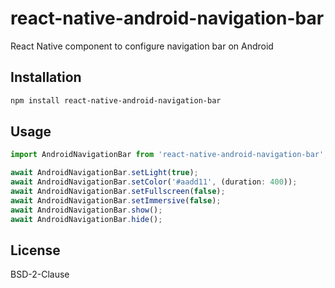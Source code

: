 # react-native-android-navigation-bar

React Native component to configure navigation bar on Android

## Installation

```sh
npm install react-native-android-navigation-bar
```

## Usage

```js
import AndroidNavigationBar from 'react-native-android-navigation-bar';

await AndroidNavigationBar.setLight(true);
await AndroidNavigationBar.setColor('#aadd11', (duration: 400));
await AndroidNavigationBar.setFullscreen(false);
await AndroidNavigationBar.setImmersive(false);
await AndroidNavigationBar.show();
await AndroidNavigationBar.hide();
```

## License

BSD-2-Clause
